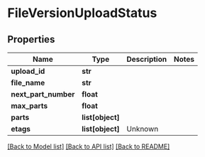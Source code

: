 # FileVersionUploadStatus


## Properties
Name | Type | Description | Notes
------------ | ------------- | ------------- | -------------
**upload_id** | **str** |  | 
**file_name** | **str** |  | 
**next_part_number** | **float** |  | 
**max_parts** | **float** |  | 
**parts** | **list[object]** |  | 
**etags** | **list[object]** | Unknown | 

[[Back to Model list]](../README.md#documentation-for-models) [[Back to API list]](../README.md#documentation-for-api-endpoints) [[Back to README]](../README.md)


